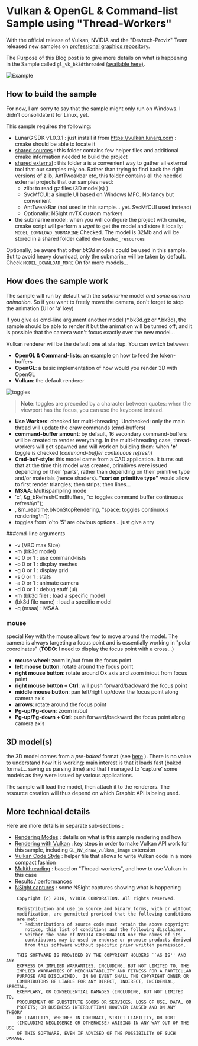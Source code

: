 # Vulkan & OpenGL & Command-list Sample using "Thread-Workers"

With the official release of Vulkan, NVIDIA and the "Devtech-Proviz" Team released new samples on [professional graphics repository](https://github.com/nvpro-samples). 

The Purpose of this Blog post is to give more details on what is happening in the Sample called `gl_vk_bk3dthreaded` [(available here)](https://github.com/nvpro-samples/gl_vk_bk3dthreaded).

![Example](https://github.com/nvpro-samples/gl_vk_bk3dthreaded/blob/master/doc/sample.jpg)

## How to build the sample
For now, I am sorry to say that the sample might only run on Windows. I didn't consolidate it for Linux, yet.

This sample requires the following:

- LunarG SDK v1.0.3.1 : just install it from https://vulkan.lunarg.com : cmake should be able to locate it
- [shared sources](https://github.com/nvpro-samples/shared_sources) : this folder contains few helper files and additional cmake information needed to build the project
- [shared external](https://github.com/nvpro-samples/shared_external) : this folder a is a convenient way to gather all external tool that our samples rely on. Rather than trying to find back the right versions of zlib, AntTweakbar etc, this folder contains all the needed external projects that our samples need:
	- zlib: to read gz files (3D model(s) )
	- SvcMfCUI: a simple UI based on Windows MFC. No fancy but convenient
	- AntTweakBar (not used in this sample... yet. SvcMfCUI used instead)
	- Optionally: NSight nvTX custom markers
-  the submarine model: when you will configure the project with cmake, cmake script will perform a *wget* to get the model and store it locally: `MODEL_DOWNLOAD_SUBMARINE` Checked. The model is 32Mb and will be stored in a shared folder called `downloaded_resources`

Optionally, be aware that other *bk3d* models could be used in this sample. But to avoid heavy download, only the submarine will be taken by default. Check `MODEL_DOWNLOAD_MORE` On for more models...  

## How does the sample work

The sample will run by default with the *submarine* model *and some camera animation*. So if you want to freely move the camera, don't forget to stop the animation (UI or 'a' key) 

If you give as cmd-line argument another model (*.bk3d.gz or *.bk3d), the sample should be able to render it but the animation will be turned off; and it is possible that the camera won't focus exactly over the new model...

Vulkan renderer will be the default one at startup. You can switch between:

- **OpenGL & Command-lists**: an example on how to feed the token-buffers
- **OpenGL**: a basic implementation of how would you render 3D with OpenGL
- **Vulkan**: the default renderer

![toggles](https://github.com/nvpro-samples/gl_vk_bk3dthreaded/blob/master/doc/toggles.JPG)

> **Note**: toggles are preceded by a character between quotes: when the viewport has the focus, you can use the keyboard instead. 

- **Use Workers**: checked for multi-threading. Unchecked: only the main thread will update the draw commands (cmd-buffers)
- **command-buffer amount**: by default, 16 secondary command-buffers will be created to render everything. In the multi-threading case, thread-workers will get spawned and will work on building them: when **'c'** toggle is checked (*command-buffer continuous refresh*)
- **Cmd-buf-style**: this model came from a CAD application. It turns out that at the time this model was created, primitives were issued depending on their 'parts', rather than depending on their primitive type and/or materials (hence shaders). **"sort on primitive type"** would allow to first render triangles; then strips; then lines...
-  **MSAA**: Multispampling mode
- 'c', &g_bRefreshCmdBuffers, "c: toggles command buffer continuous refresh\n");
- <space-bar>, &m_realtime.bNonStopRendering, "space: toggles continuous rendering\n");
- toggles from 'o'to '5' are obvious options... just give a try

###cmd-line arguments

- -v (VBO max Size)
- -m (bk3d model)
- -c 0 or 1 : use command-lists
- -o 0 or 1 : display meshes
- -g 0 or 1 : display grid
- -s 0 or 1 : stats
- -a 0 or 1 : animate camera
- -d 0 or 1 : debug stuff (ui)
- -m (bk3d file) : load a specific model
- (bk3d file name)    : load a specific model
- -q (msaa) : MSAA

### mouse
special Key with the mouse allows few to move around the model. The camera is always targeting a focus point and is essentially working in "polar coordinates" (**TODO**: I need to display the focus point with a cross...)

- **mouse wheel**: zoom in/out from the focus point
- **left mouse button**: rotate around the focus point
- **right mouse button**: rotate around Ox axis and zoom in/out from focus point
- **right mouse button + Ctrl**: will push forward/backward the focus point 
- **middle mouse button**: pan left/right up/down the focus point along camera axis
- **arrows**: rotate around the focus point
- **Pg-up/Pg-down**: zoom in/out
- **Pg-up/Pg-down + Ctrl**: push forward/backward the focus point along camera axis

## 3D model(s)
the 3D model comes from a *pre-baked* format (see [here](https://github.com/tlorach/Bak3d) ). There is no value to understand how it is working: main interest is that it loads fast (baked format... saving us parsing time) and that I managed to 'capture' some models as they were issued by various applications.

The sample will load the model, then attach it to the renderers. The resource creation will thus depend on which Graphic API is being used. 

## More technical details

Here are more details in separate sub-sections :

* [Rendering Modes](https://github.com/nvpro-samples/gl_vk_bk3dthreaded/blob/master/doc/Rendering_Modes.md) : details on what is this sample rendering and how
* [Rendering with Vulkan](https://github.com/nvpro-samples/gl_vk_bk3dthreaded/blob/master/doc/Vulkan_Renderer.md)
: key steps in order to make Vulkan API work for this sample, including `GL_NV_draw_vulkan_image` extension
* [Vulkan Code Style](https://github.com/nvpro-samples/gl_vk_bk3dthreaded/blob/master/doc/Vulkan_Code_Style.md)
: helper file that allows to write Vulkan code in a more compact fashion 
* [Multithreading](https://github.com/nvpro-samples/gl_vk_bk3dthreaded/blob/master/doc/Multithreading.md "Multithreading")
: based on "Thread-workers", and how to use Vulkan in this case
* [Results / performances](https://github.com/nvpro-samples/gl_vk_bk3dthreaded/blob/master/doc/NSight_Captures.md "Results")
* [NSight captures](https://github.com/nvpro-samples/gl_vk_bk3dthreaded/blob/master/doc/NSight_Captures.md "NSight captures") : some NSight captures showing what is happening

````
    Copyright (c) 2016, NVIDIA CORPORATION. All rights reserved.

    Redistribution and use in source and binary forms, with or without
    modification, are permitted provided that the following conditions
    are met:
     * Redistributions of source code must retain the above copyright
       notice, this list of conditions and the following disclaimer.
     * Neither the name of NVIDIA CORPORATION nor the names of its
       contributors may be used to endorse or promote products derived
       from this software without specific prior written permission.

    THIS SOFTWARE IS PROVIDED BY THE COPYRIGHT HOLDERS ``AS IS'' AND ANY
    EXPRESS OR IMPLIED WARRANTIES, INCLUDING, BUT NOT LIMITED TO, THE
    IMPLIED WARRANTIES OF MERCHANTABILITY AND FITNESS FOR A PARTICULAR
    PURPOSE ARE DISCLAIMED.  IN NO EVENT SHALL THE COPYRIGHT OWNER OR
    CONTRIBUTORS BE LIABLE FOR ANY DIRECT, INDIRECT, INCIDENTAL, SPECIAL,
    EXEMPLARY, OR CONSEQUENTIAL DAMAGES (INCLUDING, BUT NOT LIMITED TO,
    PROCUREMENT OF SUBSTITUTE GOODS OR SERVICES; LOSS OF USE, DATA, OR
    PROFITS; OR BUSINESS INTERRUPTION) HOWEVER CAUSED AND ON ANY THEORY
    OF LIABILITY, WHETHER IN CONTRACT, STRICT LIABILITY, OR TORT
    (INCLUDING NEGLIGENCE OR OTHERWISE) ARISING IN ANY WAY OUT OF THE USE
    OF THIS SOFTWARE, EVEN IF ADVISED OF THE POSSIBILITY OF SUCH DAMAGE.

````

